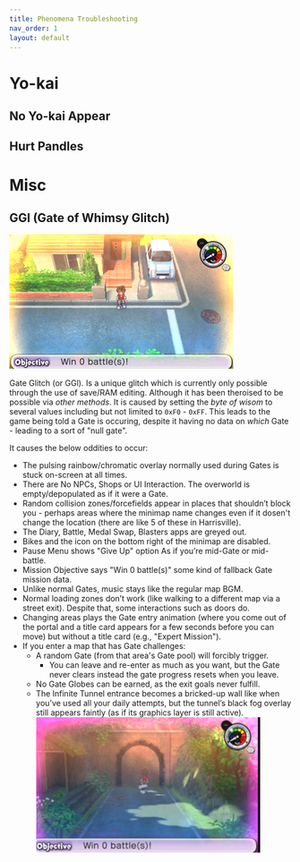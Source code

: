```yaml
---
title: Phenomena Troubleshooting
nav_order: 1
layout: default
---
```



# Yo-kai

## No Yo-kai Appear

## Hurt Pandles

# Misc

## GGl (Gate of Whimsy Glitch)
![Picture of GGl](assets/GGl_icon.png)

Gate Glitch (or GGl). Is a unique glitch which is currently only possible through the use of save/RAM editing. Although it has been theroised to be possible via *other methods*. It is caused by setting the *byte of wisom* to several values including but not limited to `0xF0` - `0xFF`. This leads to the game being told a Gate is occuring, despite it having no data on *which* Gate - leading to a sort of "null gate".

It causes the below oddities to occur:
* The pulsing rainbow/chromatic overlay normally used during Gates is stuck on-screen at all times.
* There are No NPCs, Shops or UI Interaction. The overworld is empty/depopulated as if it were a Gate. 
* Random collision zones/forcefields appear in places that shouldn’t block you - perhaps areas where the minimap name changes even if it dosen't change the location (there are like 5 of these in Harrisville).
* The Diary, Battle, Medal Swap, Blasters apps are greyed out.
* Bikes and the icon on the bottom right of the minimap are disabled.
* Pause Menu shows "Give Up" option As if you’re mid-Gate or mid-battle. 
* Mission Objective says "Win 0 battle(s)" some kind of fallback Gate mission data. 
* Unlike normal Gates, music stays like the regular map BGM. 
* Normal loading zones don’t work (like walking to a different map via a street exit). Despite that, some interactions such as doors do.
* Changing areas plays the Gate entry animation (where you come out of the portal and a title card appears for a few seconds before you can move) but without a title card (e.g., "Expert Mission").
* If you enter a map that has Gate challenges:
   * A random Gate (from that area's Gate pool) will forcibly trigger.
      * You can leave and re-enter as much as you want, but the Gate never clears instead the gate progress resets when you leave.
   * No Gate Globes can be earned, as the exit goals never fulfill.
   * The Infinite Tunnel entrance becomes a bricked-up wall like when you’ve used all your daily attempts, but the tunnel’s black fog overlay still appears faintly (as if its graphics layer is still active). <br/><img src="/assets/ggl_tunnel.webp" alt="Screenshot of the Infinite Tunnel during GGl" width="400"/>



